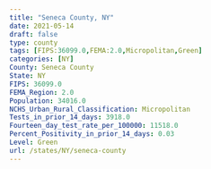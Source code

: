 ```yaml
---
title: "Seneca County, NY"
date: 2021-05-14
draft: false
type: county
tags: [FIPS:36099.0,FEMA:2.0,Micropolitan,Green]
categories: [NY]
County: Seneca County
State: NY
FIPS: 36099.0
FEMA_Region: 2.0
Population: 34016.0
NCHS_Urban_Rural_Classification: Micropolitan
Tests_in_prior_14_days: 3918.0
Fourteen_day_test_rate_per_100000: 11518.0
Percent_Positivity_in_prior_14_days: 0.03
Level: Green
url: /states/NY/seneca-county
---
```



